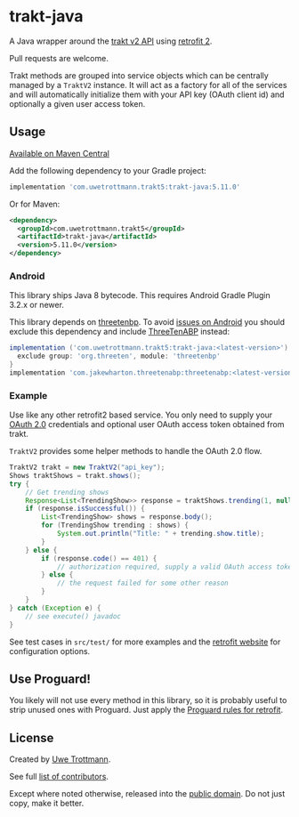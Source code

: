 trakt-java
==========

A Java wrapper around the [trakt v2 API](http://docs.trakt.apiary.io/) using [retrofit 2](https://square.github.io/retrofit/).

Pull requests are welcome.

Trakt methods are grouped into service objects which can be centrally
managed by a `TraktV2` instance. It will act as a factory for
all of the services and will automatically initialize them with your
API key (OAuth client id) and optionally a given user access token.

## Usage

<a href="https://search.maven.org/search?q=g:com.uwetrottmann.trakt5">Available on Maven Central</a>

Add the following dependency to your Gradle project:

```groovy
implementation 'com.uwetrottmann.trakt5:trakt-java:5.11.0'
```

Or for Maven:

```xml
<dependency>
  <groupId>com.uwetrottmann.trakt5</groupId>
  <artifactId>trakt-java</artifactId>
  <version>5.11.0</version>
</dependency>
```

### Android
This library ships Java 8 bytecode. This requires Android Gradle Plugin 3.2.x or newer.

This library depends on [threetenbp](https://github.com/ThreeTen/threetenbp). To avoid 
[issues on Android](https://github.com/JakeWharton/ThreeTenABP#why-not-use-threetenbp) you should exclude this 
dependency and include [ThreeTenABP](https://github.com/JakeWharton/ThreeTenABP) instead:

```groovy
implementation ('com.uwetrottmann.trakt5:trakt-java:<latest-version>') {
  exclude group: 'org.threeten', module: 'threetenbp'
}
implementation 'com.jakewharton.threetenabp:threetenabp:<latest-version>'
```

### Example

Use like any other retrofit2 based service. You only need to supply your 
[OAuth 2.0](https://www.digitalocean.com/community/tutorials/an-introduction-to-oauth-2) credentials and optional user
OAuth access token obtained from trakt.

`TraktV2` provides some helper methods to handle the OAuth 2.0 flow.

```java
TraktV2 trakt = new TraktV2("api_key");
Shows traktShows = trakt.shows();
try {
    // Get trending shows
    Response<List<TrendingShow>> response = traktShows.trending(1, null, Extended.FULL).execute();
    if (response.isSuccessful()) {
        List<TrendingShow> shows = response.body();
        for (TrendingShow trending : shows) {
            System.out.println("Title: " + trending.show.title);
        }
    } else {
        if (response.code() == 401) {
            // authorization required, supply a valid OAuth access token
        } else {
            // the request failed for some other reason
        }
    }
} catch (Exception e) {
    // see execute() javadoc 
}
```

See test cases in `src/test/` for more examples and the [retrofit website](https://square.github.io/retrofit/) for configuration options.

## Use Proguard!
You likely will not use every method in this library, so it is probably useful to strip unused ones with Proguard.
Just apply the [Proguard rules for retrofit](https://square.github.io/retrofit/#download).

## License
Created by [Uwe Trottmann](https://uwetrottmann.com).

See full [list of contributors](https://github.com/UweTrottmann/trakt-java/graphs/contributors).

Except where noted otherwise, released into the [public domain](UNLICENSE).
Do not just copy, make it better.
